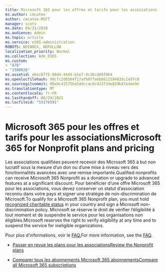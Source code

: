 ```yaml
---
title: Microsoft 365 pour les offres et tarifs pour les associations
ms.author: cmcatee
author: cmcatee-MSFT
manager: scotv
ms.date: 04/21/2020
ms.audience: Admin
ms.topic: article
ms.service: o365-administration
ROBOTS: NOINDEX, NOFOLLOW
localization_priority: Normal
ms.collection: Adm_O365
ms.custom:
- "478"
- "1500026"
ms.assetid: e6ec87f5-98d4-444d-b1e7-dc36cd60f064
ms.openlocfilehash: 99cfc2d8504f17afb0ffa0b6611594035c1e97c0
ms.sourcegitcommit: 00a9c41575be54dccac6c423f2de824b47a4ee9e
ms.translationtype: MT
ms.contentlocale: fr-FR
ms.lasthandoff: 06/29/2021
ms.locfileid: "53176591"
---
```

# <a name="microsoft-365-for-nonprofit-plans-and-pricing"></a><span data-ttu-id="78145-102">Microsoft 365 pour les offres et tarifs pour les associations</span><span class="sxs-lookup"><span data-stu-id="78145-102">Microsoft 365 for Nonprofit plans and pricing</span></span>

<span data-ttu-id="78145-103">Les associations qualifiées peuvent recevoir des Microsoft 365 à but non lucratif sous la mesure d’un don ou d’une mise à niveau vers des fonctionnalités avancées avec une remise importante.</span><span class="sxs-lookup"><span data-stu-id="78145-103">Qualified nonprofits can receive Microsoft 365 Nonprofit as a donation or upgrade to advanced features at a significant discount.</span></span> <span data-ttu-id="78145-104">Pour bénéficier d’une offre Microsoft 365 pour [](https://go.microsoft.com/fwlink/p/?LinkID=330253) les associations, vous devez conserver un statut d’association reconnu dans votre pays et signer une stratégie de non-discrimination de Microsoft.</span><span class="sxs-lookup"><span data-stu-id="78145-104">To qualify for a Microsoft 365 Nonprofit plan, you must hold [recognized charitable status](https://go.microsoft.com/fwlink/p/?LinkID=330253) in your country and sign a Microsoft non-discrimination policy.</span></span> <span data-ttu-id="78145-105">Microsoft se réserve le droit de vérifier l’éligibilité à tout moment et de suspendre le service pour les organisations non éligibles.</span><span class="sxs-lookup"><span data-stu-id="78145-105">Microsoft reserves the right to verify eligibility at any time and to suspend the service for ineligible organizations.</span></span>
  
<span data-ttu-id="78145-106">Pour plus d’informations, voir le [FAQ.](https://products.office.com/nonprofit/office-365-nonprofit)</span><span class="sxs-lookup"><span data-stu-id="78145-106">For more information, see the [FAQ](https://products.office.com/nonprofit/office-365-nonprofit).</span></span>
  
- [<span data-ttu-id="78145-107">Passer en revue les plans pour les associations</span><span class="sxs-lookup"><span data-stu-id="78145-107">Review the Nonprofit plans</span></span>](https://products.office.com/nonprofit/office-365-nonprofit-plans-and-pricing?tab=1)

- [<span data-ttu-id="78145-108">Comparer tous les abonnements Microsoft 365 abonnements</span><span class="sxs-lookup"><span data-stu-id="78145-108">Compare all Microsoft 365 subscriptions</span></span>](https://products.office.com/business/compare-more-office-365-for-business-plans)